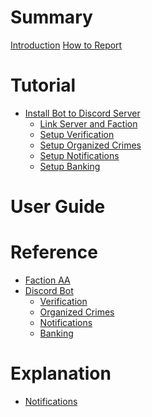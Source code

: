 # Summary

[Introduction](README.md)
[How to Report](report.md)

# Tutorial

- [Install Bot to Discord Server](tutorial/discord-server-installation.md)
    - [Link Server and Faction](tutorial/discord-server-link.md)
    - [Setup Verification](tutorial/discord-server-verification.md)
    - [Setup Organized Crimes](tutorial/discord-server-oc.md)
    - [Setup Notifications](tutorial/discord-server-notification.md)
    - [Setup Banking](tutorial/discord-server-banking.md)

# User Guide

# Reference

- [Faction AA](reference/faction-aa.md)
- [Discord Bot]()
    - [Verification](reference/bot-verification.md)
    - [Organized Crimes](reference/bot-oc.md)
    - [Notifications]()
    - [Banking](reference/bot-banking.md)

# Explanation

- [Notifications]()
